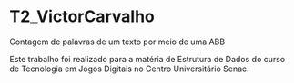 # T2_VictorCarvalho
Contagem de palavras de um texto por meio de uma ABB

Este trabalho foi realizado para a matéria de Estrutura de Dados do curso de Tecnologia em Jogos Digitais no Centro Universitário Senac.
